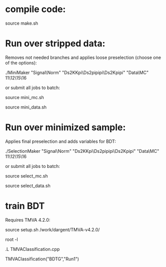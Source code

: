# compile code:
source make.sh

# Run over stripped data: 
Removes not needed branches and applies loose preselection (choose one of the options):

./MiniMaker "Signal\Norm" "Ds2KKpi\Ds2pipipi\Ds2Kpipi" "Data\MC" 11\12\15\16

or submit all jobs to batch:

source mini_mc.sh

source mini_data.sh

# Run over minimized sample: 
Applies final preselection and adds variables for BDT:

./SelectionMaker "Signal\Norm" "Ds2KKpi\Ds2pipipi\Ds2Kpipi" "Data\MC" 11\12\15\16

or submit all jobs to batch:

source select_mc.sh

source select_data.sh

# train BDT   

Requires TMVA 4.2.0:

source setup.sh /work/dargent/TMVA-v4.2.0/

root -l 

.L TMVAClassification.cpp 

TMVAClassification("BDTG","Run1")



